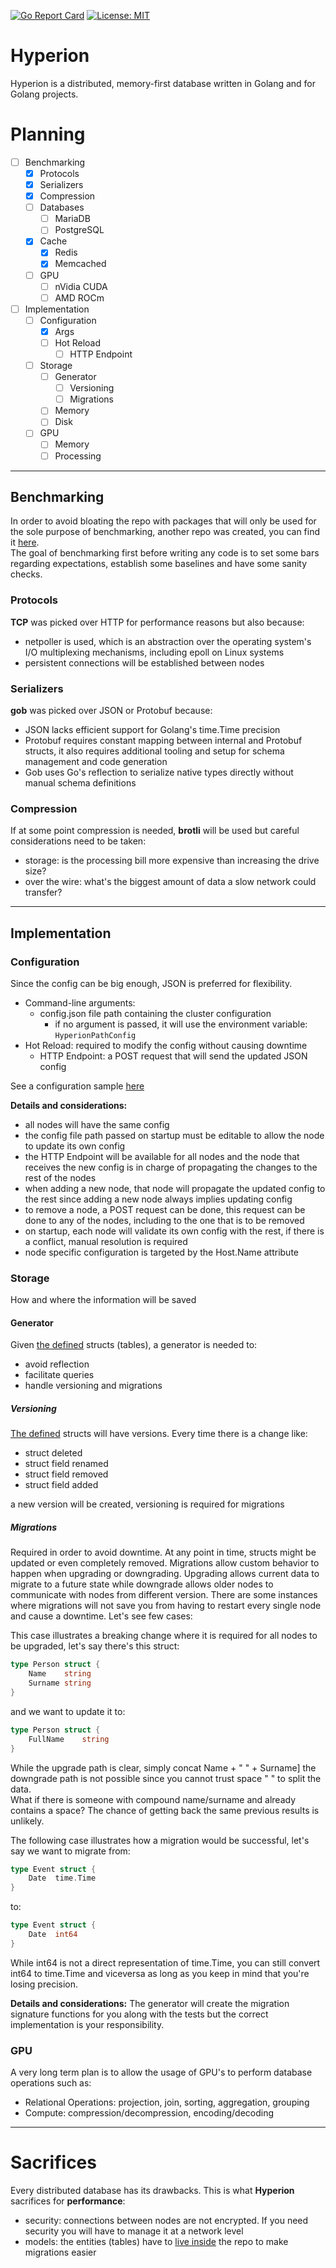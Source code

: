 [![Go Report Card](https://goreportcard.com/badge/github.com/rah-0/benchmarks)](https://goreportcard.com/report/github.com/rah-0/hyperion)
[![License: MIT](https://img.shields.io/badge/License-MIT-yellow.svg)](https://opensource.org/licenses/MIT)

# Hyperion
Hyperion is a distributed, memory-first database written in Golang and for Golang projects. 

# Planning
- [ ] Benchmarking
  - [x] Protocols
  - [x] Serializers
  - [x] Compression
  - [ ] Databases
    - [ ] MariaDB
    - [ ] PostgreSQL
  - [x] Cache
    - [x] Redis
    - [x] Memcached
  - [ ] GPU
    - [ ] nVidia CUDA
    - [ ] AMD ROCm 
- [ ] Implementation
  - [ ] Configuration
    - [x] Args
    - [ ] Hot Reload
      - [ ] HTTP Endpoint
  - [ ] Storage
    - [ ] Generator
      - [ ] Versioning
      - [ ] Migrations
    - [ ] Memory
    - [ ] Disk
  - [ ] GPU 
    - [ ] Memory
    - [ ] Processing

---

## Benchmarking
In order to avoid bloating the repo with packages that will only be used for the sole purpose of benchmarking, another repo was created, you can find it [here](https://github.com/rah-0/benchmarks).  
The goal of benchmarking first before writing any code is to set some bars regarding expectations, establish some baselines and have some sanity checks.

### Protocols
**TCP** was picked over HTTP for performance reasons but also because:   
- netpoller is used, which is an abstraction over the operating system's I/O multiplexing mechanisms, including epoll on Linux systems
- persistent connections will be established between nodes

### Serializers
**gob** was picked over JSON or Protobuf because:
- JSON lacks efficient support for Golang's time.Time precision
- Protobuf requires constant mapping between internal and Protobuf structs, it also requires additional tooling and setup for schema management and code generation
- Gob uses Go's reflection to serialize native types directly without manual schema definitions

### Compression
If at some point compression is needed, **brotli** will be used but careful considerations need to be taken:
- storage: is the processing bill more expensive than increasing the drive size?
- over the wire: what's the biggest amount of data a slow network could transfer?

---

## Implementation

### Configuration
Since the config can be big enough, JSON is preferred for flexibility.  

- Command-line arguments: 
  - config.json file path containing the cluster configuration
    - if no argument is passed, it will use the environment variable: `HyperionPathConfig`
- Hot Reload: required to modify the config without causing downtime
  - HTTP Endpoint: a POST request that will send the updated JSON config

See a configuration sample [here](https://github.com/rah-0/hyperion/blob/master/config.json)

**Details and considerations:**
- all nodes will have the same config
- the config file path passed on startup must be editable to allow the node to update its own config
- the HTTP Endpoint will be available for all nodes and the node that receives the new config is in charge of propagating the changes to the rest of the nodes
- when adding a new node, that node will propagate the updated config to the rest since adding a new node always implies updating config
- to remove a node, a POST request can be done, this request can be done to any of the nodes, including to the one that is to be removed
- on startup, each node will validate its own config with the rest, if there is a conflict, manual resolution is required
- node specific configuration is targeted by the Host.Name attribute

### Storage
How and where the information will be saved

#### Generator
Given [the defined](https://github.com/rah-0/hyperion/blob/master/entities/entities.go) structs (tables), a generator is needed to:
- avoid reflection
- facilitate queries
- handle versioning and migrations

##### Versioning
[The defined](https://github.com/rah-0/hyperion/blob/master/entities/entities.go) structs will have versions. Every time there is a change like:
- struct deleted
- struct field renamed
- struct field removed
- struct field added

a new version will be created, versioning is required for migrations

##### Migrations

Required in order to avoid downtime. At any point in time, structs might be updated or even completely removed. Migrations allow custom behavior to happen when upgrading or downgrading.
Upgrading allows current data to migrate to a future state while downgrade allows older nodes to communicate with nodes from different version. There are some instances where migrations
will not save you from having to restart every single node and cause a downtime. Let's see few cases:

This case illustrates a breaking change where it is required for all nodes to be upgraded, let's say there's this struct:
```GO
type Person struct {
	Name    string
	Surname string
}
```
and we want to update it to:
```GO
type Person struct {
	FullName    string
}
```
While the upgrade path is clear, simply concat Name + " " + Surname] the downgrade path is not possible since you cannot trust space " " to split the data.  
What if there is someone with compound name/surname and already contains a space? The chance of getting back the same previous results is unlikely.

The following case illustrates how a migration would be successful, let's say we want to migrate from:
```GO
type Event struct {
    Date  time.Time
}
```
to:
```GO
type Event struct {
    Date  int64
}
```
While int64 is not a direct representation of time.Time, you can still convert int64 to time.Time and viceversa as long as you keep in mind that you're losing precision. 

**Details and considerations:**
The generator will create the migration signature functions for you along with the tests 
but the correct implementation is your responsibility.

### GPU
A very long term plan is to allow the usage of GPU's to perform database operations such as:
- Relational Operations: projection, join, sorting, aggregation, grouping
- Compute: compression/decompression, encoding/decoding

---

# Sacrifices

Every distributed database has its drawbacks. This is what **Hyperion** sacrifices for **performance**:
- security: connections between nodes are not encrypted. If you need security you will have to manage it at a network level
- models: the entities (tables) have to [live inside](https://github.com/rah-0/hyperion/blob/master/entities/entities.go) the repo to make migrations easier
